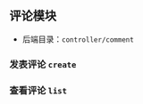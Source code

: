 ## 评论模块

* 后端目录：`controller/comment`

### 发表评论 `create`
<!-- 对应文件：后端 `controller/commentAction.php`，前端 `view/view-*.html`

用户在「查看某一帖子」页下方输入评论内容 `comment_content`，POST 到 `commentAction.php`，检验数据合理性后，连同 **帖子的** 主键 ID 和发帖人 `user_account` 一并写入数据表 `$forum_bbs`。 -->

### 查看评论 `list`
<!-- 对应文件：后端 `controller/commentListAction.php`，前端 `view/view-*.html`

后端获取 **帖子的** 主键 ID 后取出所有有该 ID 的数据并打印。前后端负责范围同「查看所有帖子」，即后端负责打印 `<li class="list-group-item">user_account：Comment</li>`，其中 `user_account` 为评论人账户，`Comment` 为评论内容。 -->